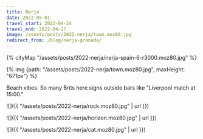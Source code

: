 ```yaml
---
title: Nerja
date: 2022-05-01
travel_start: 2022-04-24
travel_end: 2022-04-27
image: /assets/posts/2022-nerja/town.moz80.jpg
redirect_from: /blog/nerja-granada/
---
```


{% cityMap "/assets/posts/2022-nerja/nerja-spain-6-r3000.moz80.jpg"  %}

{% img {path: "/assets/posts/2022-nerja/town.moz80.jpg", maxHeight: "671px"} %}

Beach vibes. So many Brits here signs outside bars like "Liverpool match at 15:00."

![]({{ "/assets/posts/2022-nerja/rock.moz80.jpg" | url }})

![]({{ "/assets/posts/2022-nerja/horizon.moz80.jpg" | url }})

![]({{ "/assets/posts/2022-nerja/cat.moz80.jpg" | url }})
